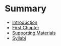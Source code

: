 # Summary

* [Introduction](README.md)
* [First Chapter](chapter1.md)
* [Supporting Materials](supporting-materials.md)
 * [Syllabi](supporting_materials/syllabi.md)
